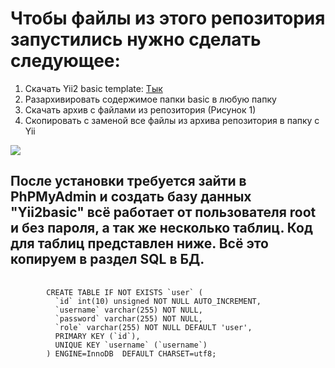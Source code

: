 <h1>Чтобы файлы из этого репозитория запустились нужно сделать следующее:</h1>
<ol>
    <li>
        Скачать Yii2 basic template: <a href="https://github.com/yiisoft/yii2/releases/download/2.0.49/yii-basic-app-2.0.49.tgz">
<span>Тык</span></a>
    </li>
    <li>Разархивировать содержимое папки basic в любую папку</li>
    <li>Скачать архив с файлами из репозитория (Рисунок 1)</li>
    <li>Скопировать с заменой все файлы из архива репозитория в папку с Yii</li>
</ol>

<img src="https://i.imgur.com/7wsK9lB.png"></img>

<h2>После установки требуется зайти в PhPMyAdmin и создать базу данных "Yii2basic" всё работает от пользователя root и без пароля, а так же несколько таблиц. Код для таблиц представлен ниже. Всё это копируем в раздел SQL в БД.</h2>
<pre>
    <code>
        CREATE TABLE IF NOT EXISTS `user` (
          `id` int(10) unsigned NOT NULL AUTO_INCREMENT,
          `username` varchar(255) NOT NULL,
          `password` varchar(255) NOT NULL,
          `role` varchar(255) NOT NULL DEFAULT 'user',
          PRIMARY KEY (`id`),
          UNIQUE KEY `username` (`username`)
        ) ENGINE=InnoDB  DEFAULT CHARSET=utf8;
    </code>
</pre>

